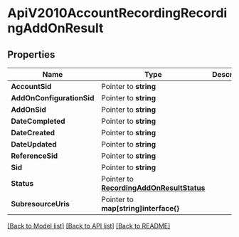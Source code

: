 # ApiV2010AccountRecordingRecordingAddOnResult

## Properties

Name | Type | Description | Notes
------------ | ------------- | ------------- | -------------
**AccountSid** | Pointer to **string** |  |
**AddOnConfigurationSid** | Pointer to **string** |  |
**AddOnSid** | Pointer to **string** |  |
**DateCompleted** | Pointer to **string** |  |
**DateCreated** | Pointer to **string** |  |
**DateUpdated** | Pointer to **string** |  |
**ReferenceSid** | Pointer to **string** |  |
**Sid** | Pointer to **string** |  |
**Status** | Pointer to [**RecordingAddOnResultStatus**](recording_add_on_result_status.md) |  |
**SubresourceUris** | Pointer to **map[string]interface{}** |  |

[[Back to Model list]](../README.md#documentation-for-models) [[Back to API list]](../README.md#documentation-for-api-endpoints) [[Back to README]](../README.md)


